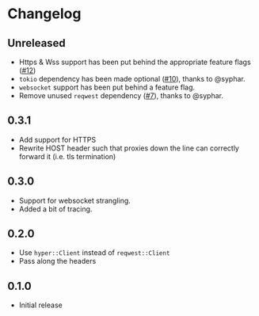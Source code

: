 # Changelog

## Unreleased

- Https & Wss support has been put behind the appropriate feature flags ([#12](https://github.com/MidasLamb/axum-strangler/pull/12))
- `tokio` dependency has been made optional ([#10](https://github.com/MidasLamb/axum-strangler/pull/10)), thanks to @syphar.
- `websocket` support has been put behind a feature flag.
- Remove unused `reqwest` dependency ([#7](https://github.com/MidasLamb/axum-strangler/pull/7)), thanks to @syphar.

## 0.3.1

- Add support for HTTPS
- Rewrite HOST header such that proxies down the line can correctly forward it (i.e. tls termination)

## 0.3.0

- Support for websocket strangling.
- Added a bit of tracing.

## 0.2.0

- Use `hyper::Client` instead of `reqwest::Client`
- Pass along the headers

## 0.1.0

- Initial release

